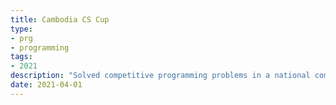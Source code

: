 ```yaml
---
title: Cambodia CS Cup
type:
- prg
- programming
tags:
- 2021
description: "Solved competitive programming problems in a national competition (Cambodia), achieving top 20 as the only high school student."
date: 2021-04-01
---
```

